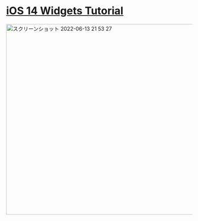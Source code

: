 # [iOS 14 Widgets Tutorial](https://www.youtube.com/watch?v=NxGZnG8g8_Q)

<img width="516" alt="スクリーンショット 2022-06-13 21 53 27" src="https://user-images.githubusercontent.com/47273077/173358049-bb0a4659-fdfb-4af0-a25c-5afc7d2c4ed5.png">
